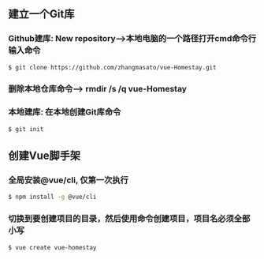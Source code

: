 ## 建立一个Git库
### Github建库: New repository-->本地电脑的一个路径打开cmd命令行输入命令
~~~bash
$ git clone https://github.com/zhangmasato/vue-Homestay.git
~~~
### 删除本地仓库命令--> rmdir /s /q vue-Homestay
### 本地建库: 在本地创建Git库命令
~~~bash
$ git init
~~~
## 创建Vue脚手架
### 全局安装@vue/cli, 仅第一次执行
~~~bash
$ npm install -g @vue/cli
~~~
### 切换到要创建项目的目录，然后使用命令创建项目，项目名必须全部小写
~~~bash
$ vue create vue-homestay
~~~
